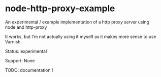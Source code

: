 # node-http-proxy-example
An experimental / example implementation of a http proxy server using node and http-proxy

It works, but I'm not actually using it myself as it makes more sense to use Varnish.

Status: experimental

Support: None

TODO:
  documentation !
